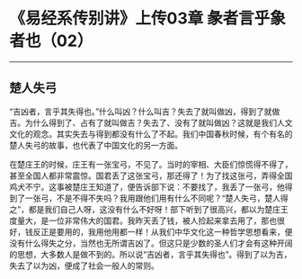 # 《易经系传别讲》上传03章 彖者言乎象者也（02）

------

## 楚人失弓

“吉凶者，言乎其失得也。”什么叫凶？什么叫吉？失去了就叫做凶，得到了就做吉。为什么得到了、占有了就叫做吉？失去了、没有了就叫做凶？这就是我们人文文化的观念。其实失去与得到都没有什么了不起。我们中国春秋时候，有个有名的楚人失弓的故事，也代表了中国文化的另一方面。

在楚庄王的时候，庄王有一张宝弓，不见了。当时的宰相、大臣们惊慌得不得了，甚至全国人都非常震惊。国君丢了这张宝弓，那还得了！为了找这张弓，弄得全国鸡犬不宁。这事被楚庄王知道了，便告诉部下说：不要找了，我丢了一张弓，他得到了一张弓，不是不得不失吗？我用跟他们用有什么不同呢？“楚人失弓，楚人得之”，都是我们自己人呀，这没有什么不好呀！部下听到了很高兴，都以为楚庄王度量大，是一位非常伟大的国君。我昨天丢了钱，被人捡起来拿去用了，那也很好，钱反正是要用的，我用他用都一样！从我们中华文化这一种哲学思想看来，便没有什么得失之分，当然也无所谓吉凶了。但这只是少数的圣人们才会有这种开阔的思想，大多数人是做不到的。所以说“吉凶者，言乎其失得也”。得到了以为吉，失去了以为凶，便成了社会一般人的常则。
